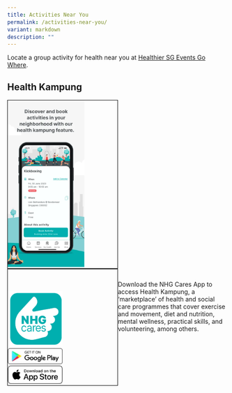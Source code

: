 ```yaml
---
title: Activities Near You
permalink: /activities-near-you/
variant: markdown
description: ""
---
```

<style>
div.videobox {
	border:1px solid black;
	width: 50%;
	position: relative;
	float: left;
	}
	
</style>

<p>Locate a group activity for health near you at <a href="https://www.gowhere.gov.sg/hsgevents/" rel="noopener noreferrer nofollow" target="_blank">Healthier SG Events Go Where</a>.</p>
<h2>Health Kampung</h2>
<p></p>
<div style="position:static; width:auto; height:400px;">
<div class="videobox">
	<img style="width: 70%;" height="auto" width="100%" alt="NCA Health Kampung" src="/images/NCA_HK.png">
</div>

<div class="videobox">
<img style="width: 50%; padding-top:50px;" height="auto" width="50%" alt="NCA app" src="/images/NHGCares_App_Icon.png"> <br>
<a class="isomer-image-wrapper" href="https://play.google.com/store/apps/details?id=com.nhg.mha&amp;pli=1"><img style="width: 50%;" height="auto" width="50%" alt="" src="/images/googleplay.png"></a>
<a class="isomer-image-wrapper" href="https://apps.apple.com/sg/app/nhg-cares/id1639265003">
<img style="width: 50%;" height="auto" width="50%" alt="" src="/images/applestore.png">
</a>
</div>
</div>
<p>Download the NHG Cares App to access Health Kampung, a ‘marketplace’ of
health and social care programmes that cover exercise and movement, diet
and nutrition, mental wellness, practical skills, and volunteering, among
others.</p>
<p></p>
<p></p>
